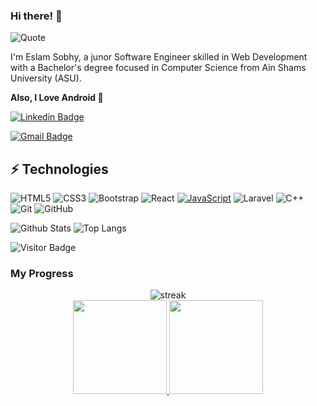 ### Hi there! 👋

![Quote](https://github-readme-quotes.herokuapp.com/quote?theme=dracula&animation=grow_out_in&layout=churchill)

I'm Eslam Sobhy, a junor Software Engineer skilled in Web Development with a Bachelor's degree focused in Computer Science from Ain Shams University (ASU).

**Also, I Love Android 💙**

[![Linkedin Badge](https://img.shields.io/badge/-EslamSobhy-blue?style=flat-square&logo=Linkedin&logoColor=white&link=https://www.linkedin.com/in/eslam-sobhy/)](https://www.linkedin.com/in/eslam-sobhy-800249175//)

[![Gmail Badge](https://img.shields.io/badge/-eslamsobhy206@gmail.com-c14438?style=flat-square&logo=Gmail&logoColor=white&link=mailto:eslamsobhy206@gmail.com)](mailto:eslamsobhy206@gmail.com)

## ⚡ Technologies

![HTML5](https://img.shields.io/badge/-HTML5-E34F26?style=flat-square&logo=html5&logoColor=white)
![CSS3](https://img.shields.io/badge/-CSS3-1572B6?style=flat-square&logo=css3)
![Bootstrap](https://img.shields.io/badge/-Bootstrap-563D7C?style=flat-square&logo=bootstrap)
![React](https://img.shields.io/badge/-React-black?style=flat-square&logo=react)
[![JavaScript](https://img.shields.io/badge/--F7DF1E?logo=javascript&logoColor=000)](https://www.javascript.com/)
![Laravel](https://img.shields.io/badge/Laravel-0.8-red)
![C++](https://img.shields.io/badge/-C++-00599C?style=flat-square&logo=c)
![Git](https://img.shields.io/badge/-Git-black?style=flat-square&logo=git)
![GitHub](https://img.shields.io/badge/-GitHub-181717?style=flat-square&logo=github)

![Github Stats](https://github-readme-stats-nu-flax-54.vercel.app//api?username=eslamsobhy&count_private=true&show_icons=true&include_all_commits=true)
![Top Langs](https://github-readme-stats-nu-flax-54.vercel.app//api/top-langs/?username=eslamsobhy&hide=TeX&layout=compact)

![Visitor Badge](https://visitor-badge.laobi.icu/badge?page_id=eslamsobhy)


### My Progress

[comment]: <> (for streak dark theme => &theme=dark || for progress dark theme => &theme=react)
<p align="center">
	<img src="https://github-readme-streak-stats.herokuapp.com/?user=eslamsobhy&theme=dark" alt="streak"/> <br>
	<a href="https://github.com/eslamsobhy">
  <img height="150em" src="https://github-readme-stats-nu-flax-54.vercel.app/api?username=eslamsobhy&show_icons=true&count_private=true&theme=radical&include_all_commits=true"/>
  <img height="150em" src="https://github-readme-stats-eight-theta.vercel.app/api/top-langs/?username=eslamsobhy&theme=react&layout=compact"/>
</a> 
</p>
